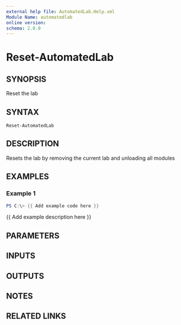 ```yaml
---
external help file: AutomatedLab.Help.xml
Module Name: automatedlab
online version:
schema: 2.0.0
---
```


# Reset-AutomatedLab

## SYNOPSIS
Reset the lab

## SYNTAX

```
Reset-AutomatedLab
```

## DESCRIPTION
Resets the lab by removing the current lab and unloading all modules

## EXAMPLES

### Example 1
```powershell
PS C:\> {{ Add example code here }}
```

{{ Add example description here }}

## PARAMETERS

## INPUTS

## OUTPUTS

## NOTES

## RELATED LINKS
